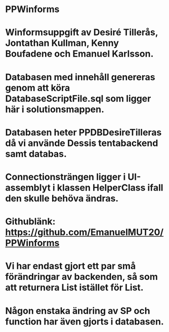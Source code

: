 # PPWinforms
# Winformsuppgift av Desiré Tillerås, Jontathan Kullman, Kenny Boufadene och Emanuel Karlsson.

# Databasen med innehåll genereras genom att köra DatabaseScriptFile.sql som ligger här i solutionsmappen. 
# Databasen heter PPDBDesireTilleras då vi använde Dessis tentabackend samt databas.

# Connectionsträngen ligger i UI-assemblyt i klassen HelperClass ifall den skulle behöva ändras.

# Githublänk: https://github.com/EmanuelMUT20/PPWinforms

# Vi har endast gjort ett par små förändringar av backenden, så som att returnera List<vehicle> istället för List<string>.
# Någon enstaka ändring av SP och function har även gjorts i databasen.
